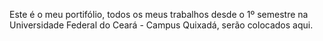 Este é o meu portifólio,
todos os meus trabalhos desde o 1º semestre na Universidade Federal do Ceará - Campus Quixadá,
serão colocados aqui.
